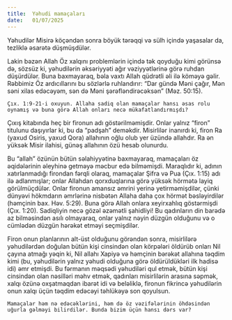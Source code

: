 ```yaml
---
title:  Yəhudi mamaçaları
date:   01/07/2025
---
```


Yəhudilər Misirə köçəndən sonra böyük tərəqqi və sülh içində yaşasalar da, tezliklə əsarətə düşmüşdülər.

Lakin bəzən Allah Öz xalqını problemlərin içində tək qoyduğu kimi görünsə də, sözsüz ki, yəhudilərin əksəriyyəti ağır vəziyyətlərinə görə ruhdan düşürdülər. Buna baxmayaraq, bəla vaxtı Allah qüdrətli əli ilə köməyə gəlir. Rəbbimiz Öz ardıcıllarını bu sözlərlə ruhlandırır: “Dar gündə Məni çağır, Mən səni xilas edəcəyəm, sən də Məni şərəfləndirəcəksən” (Məz. 50:15).

`Çıx. 1:9-21-i oxuyun. Allaha sadiq olan mamaçalar hansı əsas rolu oynamış və buna görə Allah onları necə mükafatlandırmışdı?`

Çıxış kitabında heç bir fironun adı göstərilməmişdir. Onlar yalnız “firon” titulunu daşıyırlar ki, bu da “padşah” deməkdir. Misirlilər inanırdı ki, firon Ra (yaxud Osiris, yaxud Qora) allahının oğlu olub yer üzündə allahdır. Ra ən yüksək Misir ilahisi, günəş allahının özü hesab olunurdu.

Bu “allah” özünün bütün səlahiyyətinə baxmayaraq, mamaçaları öz əqidələrinin əleyhinə getməyə məcbur edə bilməmişdi. Maraqlıdır ki, adının xatırlanmadığı firondan fərqli olaraq, mamaçalar Şifra və Pua (Çıx. 1:15) adı ilə adlanmışlar; onlar Allahdan qorxduqlarına görə yüksək hörmətə layiq görülmüçdülər. Onlar fironun amansız əmrini yerinə yetirməmişdilər, çünki dünyəvi hökmdarın əmrlərinə nisbətən Allaha daha çox hörmət bəsləyirdilər (həmçinin bax. Həv. 5:29). Buna görə Allah onlara xeyirxahlıq göstərmişdi (Çıx. 1:20). Sadiqliyin necə gözəl əzəmətli şahidliyi! Bu qadınların din barədə az bilməsindən asılı olmayaraq, onlar yalnız nəyin düzgün olduğunu və o cümlədən düzgün hərəkət etməyi seçmişdilər.

Firon onun planlarının alt-üst olduğunu görəndən sonra, misirlilərə yəhudilərdən doğulan bütün kişi cinsindən olan körpələri öldürüb onları Nil çayına atmağı yəqin ki, Nil allahı Xapiyə və həmçinin bərəkət allahına təqdim kimi (bu, yəhudilərin yalnız yəhudi olduğuna görə öldürüldükləri ilk hadisə idi) əmr etmişdi. Bu fərmanın məqsədi yəhudiləri qul etmək, bütün kişi cinsindən olan nəsilləri məhv etmək, qadınları misirlilərin arasına səpmək, xalqı özünə oxşatmaqdan ibarət idi və beləliklə, fironun fikrincə yəhudilərin onun xalqı üçün təqdim edəcəyi təhlükəyə son qoyulsun.

`Mamaçalar həm nə edəcəklərini, həm də öz vəzifələrinin öhdəsindən uğurla gəlməyi bilirdilər. Bunda bizim üçün hansı dərs var?`